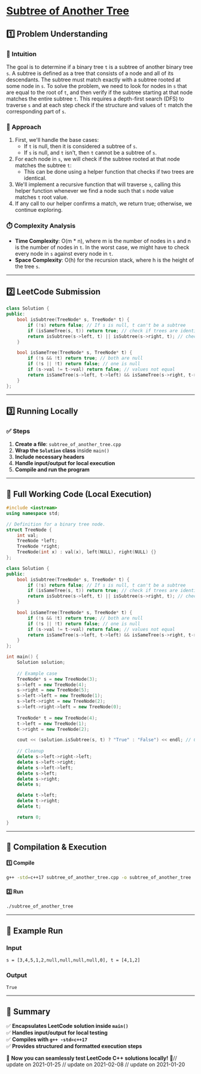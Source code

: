 # **[Subtree of Another Tree](https://leetcode.com/problems/subtree-of-another-tree/description/)**  

## **1️⃣ Problem Understanding**  
### **📌 Intuition**  
The goal is to determine if a binary tree `t` is a subtree of another binary tree `s`. A subtree is defined as a tree that consists of a node and all of its descendants. The subtree must match exactly with a subtree rooted at some node in `s`. To solve the problem, we need to look for nodes in `s` that are equal to the root of `t`, and then verify if the subtree starting at that node matches the entire subtree `t`. This requires a depth-first search (DFS) to traverse `s` and at each step check if the structure and values of `t` match the corresponding part of `s`.

### **🚀 Approach**  
1. First, we'll handle the base cases:
   - If `t` is null, then it is considered a subtree of `s`.
   - If `s` is null, and `t` isn't, then `t` cannot be a subtree of `s`.
2. For each node in `s`, we will check if the subtree rooted at that node matches the subtree `t`:
   - This can be done using a helper function that checks if two trees are identical.
3. We'll implement a recursive function that will traverse `s`, calling this helper function whenever we find a node such that `s` node value matches `t` root value.
4. If any call to our helper confirms a match, we return true; otherwise, we continue exploring.

### **⏱️ Complexity Analysis**  
- **Time Complexity**: O(m * n), where m is the number of nodes in `s` and n is the number of nodes in `t`. In the worst case, we might have to check every node in `s` against every node in `t`.
- **Space Complexity**: O(h) for the recursion stack, where h is the height of the tree `s`.

---  

## **2️⃣ LeetCode Submission**  
```cpp
class Solution {
public:
    bool isSubtree(TreeNode* s, TreeNode* t) {
        if (!s) return false; // If s is null, t can't be a subtree
        if (isSameTree(s, t)) return true; // check if trees are identical
        return isSubtree(s->left, t) || isSubtree(s->right, t); // check left and right subtrees
    }

    bool isSameTree(TreeNode* s, TreeNode* t) {
        if (!s && !t) return true; // both are null
        if (!s || !t) return false; // one is null
        if (s->val != t->val) return false; // values not equal
        return isSameTree(s->left, t->left) && isSameTree(s->right, t->right); // check subtrees
    }
};  
```  

---  

## **3️⃣ Running Locally**  
### **✅ Steps**  
1. **Create a file**: `subtree_of_another_tree.cpp`  
2. **Wrap the `Solution` class** inside `main()`  
3. **Include necessary headers**  
4. **Handle input/output for local execution**  
5. **Compile and run the program**  

---  

## **📝 Full Working Code (Local Execution)**  
```cpp
#include <iostream>
using namespace std;

// Definition for a binary tree node.
struct TreeNode {
    int val;
    TreeNode *left;
    TreeNode *right;
    TreeNode(int x) : val(x), left(NULL), right(NULL) {}
};

class Solution {
public:
    bool isSubtree(TreeNode* s, TreeNode* t) {
        if (!s) return false; // If s is null, t can't be a subtree
        if (isSameTree(s, t)) return true; // check if trees are identical
        return isSubtree(s->left, t) || isSubtree(s->right, t); // check left and right subtrees
    }

    bool isSameTree(TreeNode* s, TreeNode* t) {
        if (!s && !t) return true; // both are null
        if (!s || !t) return false; // one is null
        if (s->val != t->val) return false; // values not equal
        return isSameTree(s->left, t->left) && isSameTree(s->right, t->right); // check subtrees
    }
};

int main() {
    Solution solution;
  
    // Example case
    TreeNode* s = new TreeNode(3);
    s->left = new TreeNode(4);
    s->right = new TreeNode(5);
    s->left->left = new TreeNode(1);
    s->left->right = new TreeNode(2);
    s->left->right->left = new TreeNode(0);
  
    TreeNode* t = new TreeNode(4);
    t->left = new TreeNode(1);
    t->right = new TreeNode(2);

    cout << (solution.isSubtree(s, t) ? "True" : "False") << endl; // Output: True
  
    // Cleanup
    delete s->left->right->left;
    delete s->left->right;
    delete s->left->left;
    delete s->left;
    delete s->right;
    delete s;

    delete t->left;
    delete t->right;
    delete t;

    return 0;
}  
```  

---  

## **🔧 Compilation & Execution**  
#### **1️⃣ Compile**  
```bash
g++ -std=c++17 subtree_of_another_tree.cpp -o subtree_of_another_tree
```  

#### **2️⃣ Run**  
```bash
./subtree_of_another_tree
```  

---  

## **🎯 Example Run**  
### **Input**  
```
s = [3,4,5,1,2,null,null,null,null,0], t = [4,1,2]
```  
### **Output**  
```
True
```  

---  

## **📌 Summary**  
✅ **Encapsulates LeetCode solution inside `main()`**  
✅ **Handles input/output for local testing**  
✅ **Compiles with `g++ -std=c++17`**  
✅ **Provides structured and formatted execution steps**  

🚀 **Now you can seamlessly test LeetCode C++ solutions locally!** 🚀// update on 2021-01-25
// update on 2021-02-08
// update on 2021-01-20
